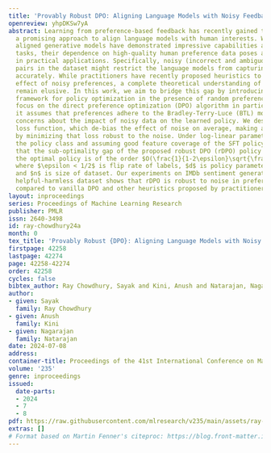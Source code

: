 ```yaml
---
title: 'Provably Robust DPO: Aligning Language Models with Noisy Feedback'
openreview: yhpDKSw7yA
abstract: Learning from preference-based feedback has recently gained traction as
  a promising approach to align language models with human interests. While these
  aligned generative models have demonstrated impressive capabilities across various
  tasks, their dependence on high-quality human preference data poses a bottleneck
  in practical applications. Specifically, noisy (incorrect and ambiguous) preference
  pairs in the dataset might restrict the language models from capturing human intent
  accurately. While practitioners have recently proposed heuristics to mitigate the
  effect of noisy preferences, a complete theoretical understanding of their workings
  remain elusive. In this work, we aim to bridge this gap by introducing a general
  framework for policy optimization in the presence of random preference flips. We
  focus on the direct preference optimization (DPO) algorithm in particular since
  it assumes that preferences adhere to the Bradley-Terry-Luce (BTL) model, raising
  concerns about the impact of noisy data on the learned policy. We design a novel
  loss function, which de-bias the effect of noise on average, making a policy trained
  by minimizing that loss robust to the noise. Under log-linear parameterization of
  the policy class and assuming good feature coverage of the SFT policy, we prove
  that the sub-optimality gap of the proposed robust DPO (rDPO) policy compared to
  the optimal policy is of the order $O(\frac{1}{1-2\epsilon}\sqrt{\frac{d}{n}})$,
  where $\epsilon < 1/2$ is flip rate of labels, $d$ is policy parameter dimension
  and $n$ is size of dataset. Our experiments on IMDb sentiment generation and Anthropic’s
  helpful-harmless dataset shows that rDPO is robust to noise in preference labels
  compared to vanilla DPO and other heuristics proposed by practitioners.
layout: inproceedings
series: Proceedings of Machine Learning Research
publisher: PMLR
issn: 2640-3498
id: ray-chowdhury24a
month: 0
tex_title: 'Provably Robust {DPO}: Aligning Language Models with Noisy Feedback'
firstpage: 42258
lastpage: 42274
page: 42258-42274
order: 42258
cycles: false
bibtex_author: Ray Chowdhury, Sayak and Kini, Anush and Natarajan, Nagarajan
author:
- given: Sayak
  family: Ray Chowdhury
- given: Anush
  family: Kini
- given: Nagarajan
  family: Natarajan
date: 2024-07-08
address:
container-title: Proceedings of the 41st International Conference on Machine Learning
volume: '235'
genre: inproceedings
issued:
  date-parts:
  - 2024
  - 7
  - 8
pdf: https://raw.githubusercontent.com/mlresearch/v235/main/assets/ray-chowdhury24a/ray-chowdhury24a.pdf
extras: []
# Format based on Martin Fenner's citeproc: https://blog.front-matter.io/posts/citeproc-yaml-for-bibliographies/
---
```

